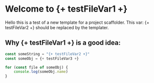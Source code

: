 
# Welcome to {+ testFileVar1 +}

Hello this is a test of a new template for a project scaffolder. This var: {+ testFileVar2 +} should be replaced by the templater.

## Why {+ testFileVar1 +} is a good idea:
```javascript
const someString = "{+ testFileVar2 +}"
const someObj = {+ testFileVar3 +}

for (const file of someObj) {
    console.log(someObj.name)
}
```

